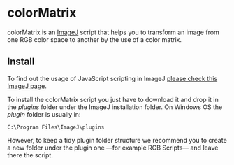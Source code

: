 colorMatrix
===========
colorMatrix is an [ImageJ](http://imagej.nih.gov/ij/) script that helps you to transform an image from one RGB color space to another by the use of a color matrix.

Install
-------
To find out the usage of JavaScript scripting in ImageJ [please check this ImageJ page](http://rsbweb.nih.gov/ij/developer/javascript.html).

To install the colorMatrix script you just have to download it and drop it in the *plugins* folder under the ImageJ installation folder. On Windows OS the *plugin* folder is usually in:

    C:\Program Files\ImageJ\plugins

However, to keep a tidy plugin folder structure we recommend you to create a new folder under the plugin one &mdash;for example RGB Scripts&mdash; and leave there the script.
